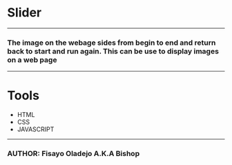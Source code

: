 # Slider
---
### The image on the webage sides from begin to end and return back to start and run again. This can be use to display images on a web page
---
# Tools
* HTML
* CSS
* JAVASCRIPT
---
### AUTHOR: Fisayo Oladejo A.K.A Bishop 
